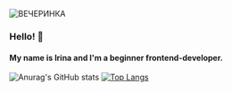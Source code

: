 ![ВЕЧЕРИНКА](https://user-images.githubusercontent.com/45296707/125170613-6e8e8c80-e1b8-11eb-81bb-321d9c4c7a50.png)



### Hello! 👋 
#### My name is Irina and I'm a beginner frontend-developer. 

![Anurag's GitHub stats](https://github-readme-stats.vercel.app/api?username=ramitsan&hide=stars,contribs&theme=shades-of-purple&show_icons=true)
[![Top Langs](https://github-readme-stats.vercel.app/api/top-langs/?username=ramitsan&theme=shades-of-purple&layout=compact&langs_count=8)](https://github.com/anuraghazra/github-readme-stats)
<!--
**Ramitsan/Ramitsan** is a ✨ _special_ ✨ repository because its `README.md` (this file) appears on your GitHub profile.
-->
